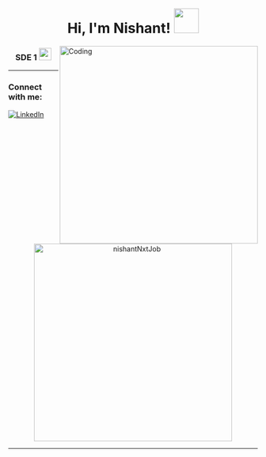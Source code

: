 <h1 align="center">
  Hi, I'm Nishant! 
  <img src="https://media.giphy.com/media/mGcNjsfWAjY5AEZNw6/giphy.gif" width="50">
</h1>

<img align="right" alt="Coding" width="400" src="https://cdn.dribbble.com/users/161589/screenshots/2126344/freelance_dribbble_shot_v7.gif" />

<div align="center">
  <h3>
    SDE 1
    <a href="https://github.com/nishant219">
      <img 
        src="https://img.shields.io/badge/github-%2312100E.svg?&style=for-the-badge&logo=github&logoColor=white" 
        height="25"
      />
    </a>
  </h3>
</div>

---

<h3 align="left">Connect with me:</h3>

<p align="left">
  <a href="https://www.linkedin.com/in/nishantpatil219/" target="_blank">
    <img 
      src="https://img.shields.io/badge/linkedin-%230077B5.svg?&style=for-the-badge&logo=linkedin&logoColor=white"
      alt="LinkedIn"
    />
  </a>
</p>

<br/>

<!-- Stats Section -->
<div align="center">
  <!-- GitHub Streak -->
  <img 
    src="https://github-readme-streak-stats.herokuapp.com/?user=nishantNxtJob" 
    alt="nishantNxtJob" 
    width="400"
  />
</div>

<!-- Optional: Uncomment these if you want more stats -->
<!-- 
<div align="center">
  <img 
    src="https://github-readme-stats.vercel.app/api/top-langs?username=nishantNxtJob&show_icons=true&locale=en&layout=compact" 
    alt="Top Languages" 
    width="400" 
  />
</div>

<div align="center">
  <img 
    src="https://github-readme-stats.vercel.app/api?username=nishantNxtJob&show_icons=true&locale=en" 
    alt="GitHub Stats" 
    width="400" 
  />
</div>
-->

---
